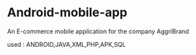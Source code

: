 # Android-mobile-app

An E-commerce mobile application for the company AggriBrand

used : ANDROID,JAVA,XML,PHP,APK,SQL
